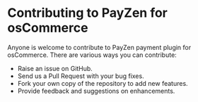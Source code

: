 # Contributing to PayZen for osCommerce

Anyone is welcome to contribute to PayZen payment plugin for osCommerce. There are various ways you can contribute:

- Raise an issue on GitHub.
- Send us a Pull Request with your bug fixes.
- Fork your own copy of the repository to add new features.
- Provide feedback and suggestions on enhancements.
